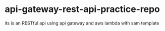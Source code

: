 # api-gateway-rest-api-practice-repo
its is an RESTful api using api gateway and aws lambda with sam template
